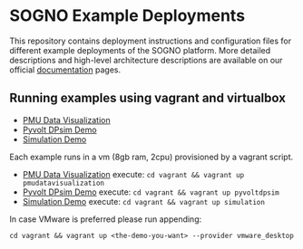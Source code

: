 # SOGNO Example Deployments

This repository contains deployment instructions and configuration files for different example deployments of the SOGNO platform.
More detailed descriptions and high-level architecture descriptions are available on our official [documentation](https://sogno-platform.github.io/docs/) pages.

## Running examples using vagrant and virtualbox

- [PMU Data Visualization](pmu-data-visualization)
- [Pyvolt DPsim Demo](pyvolt-dpsim-demo)
- [Simulation Demo](simulation-demo)

Each example runs in a vm (8gb ram, 2cpu) provisioned by a vagrant script.

- [PMU Data Visualization](pmu-data-visualization) execute:  `cd vagrant && vagrant up pmudatavisualization`
- [Pyvolt DPsim Demo](pyvolt-dpsim-demo) execute:  `cd vagrant && vagrant up pyvoltdpsim`
- [Simulation Demo](simulation-demo) execute: `cd vagrant && vagrant up simulation`

In case VMware is preferred please run appending:

`cd vagrant && vagrant up <the-demo-you-want> --provider vmware_desktop`
